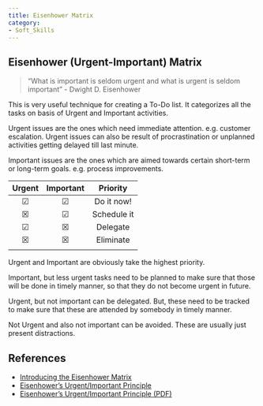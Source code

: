 ```yaml
---
title: Eisenhower Matrix
category:
- Soft_Skills
---
```


## Eisenhower (Urgent-Important) Matrix

> “What is important is seldom urgent and what is urgent is seldom important” - Dwight D. Eisenhower

This is very useful technique for creating a To-Do list. It categorizes all the tasks on basis of Urgent and Important activities.

Urgent issues are the ones which need immediate attention. e.g. customer escalation. Urgent issues can also be result of procrastination or unplanned activities getting delayed till last minute.

Important issues are the ones which are aimed towards certain short-term or long-term goals. e.g. process improvements.

| Urgent    | Important | Priority    |
|:---------:|:---------:|:-----------:|
|&#9745;    |&#9745;    | Do it now!  |
|&#9746;    |&#9745;    | Schedule it |
|&#9745;    |&#9746;    | Delegate    |
|&#9746;    |&#9746;    | Eliminate   |
|           |           |             |

Urgent and Important are obviously take the highest priority.

Important, but less urgent tasks need to be planned to make sure that those will be done in timely manner, so that they do not become urgent in future.

Urgent, but not important can be delegated. But, these need to be tracked to make sure that these are attended by somebody in timely manner.

Not Urgent and also not important can be avoided. These are usually just present distractions.

## References
* [Introducing the Eisenhower Matrix](https://www.eisenhower.me/eisenhower-matrix/)
* [Eisenhower’s Urgent/Important Principle](https://www.mindtools.com/community/pages/article/newHTE_91.php)
* [Eisenhower’s Urgent/Important Principle (PDF)](https://www.mindtools.com/media/Images/Infographics/eisenhower-principle-infographic.pdf)